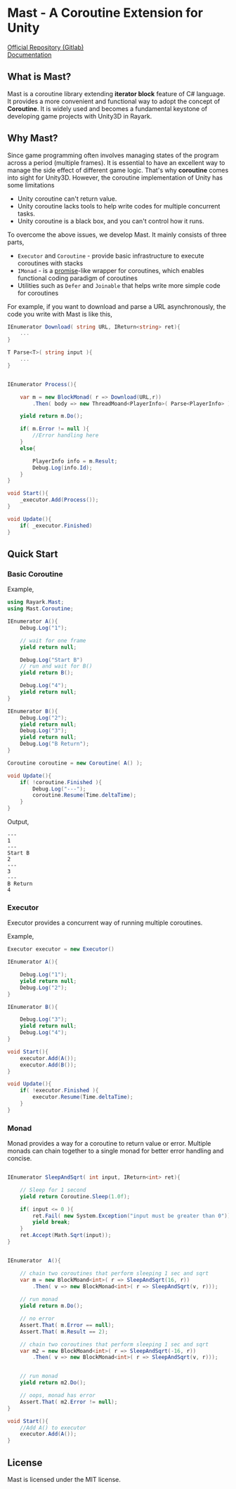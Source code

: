 # Mast - A Coroutine Extension for Unity

[Official Repository (Gitlab)](https://gitlab.com/rayark/mast)   
[Documentation](https://rayark.gitlab.io/mast/)

## What is Mast?
Mast is a coroutine library extending **iterator block** feature of C# language. It provides a more convenient and functional way to adopt the concept of **Coroutine**. It is widely used and becomes a fundamental keystone of developing game projects with Unity3D in Rayark.

## Why Mast?

Since game programming often involves managing states of the program across a period (multiple frames). It is essential to have an excellent way to manage the side effect of different game logic. That's why **coroutine** comes into sight for Unity3D. However, the coroutine implementation of Unity has some limitations
- Unity coroutine can't return value.
- Unity coroutine lacks tools to help write codes for multiple concurrent tasks.
- Unity coroutine is a black box, and you can't control how it runs.

To overcome the above issues, we develop Mast. It mainly consists of three parts,
- `Executor` and `Coroutine` - provide basic infrastructure to execute coroutines with stacks
- `IMonad` - is a [promise](https://developer.mozilla.org/en-US/docs/Web/JavaScript/Reference/Global_Objects/Promise)-like wrapper for coroutines, which enables functional coding paradigm of coroutines
- Utilities such as `Defer` and `Joinable` that helps write more simple code for coroutines



For example, if you want to download and parse a URL asynchronously, the code you write with Mast is like this,

```csharp
IEnumerator Download( string URL, IReturn<string> ret){
    ...
}

T Parse<T>( string input ){
    ...
}


IEnumerator Process(){

    var m = new BlockMonad( r => Download(URL,r))
        .Then( body => new ThreadMoand<PlayerInfo>( Parse<PlayerInfo> ));

    yield return m.Do();

    if( m.Error != null ){
        //Error handling here
    }
    else{

        PlayerInfo info = m.Result;
        Debug.Log(info.Id);
    }
}

void Start(){
    _executor.Add(Process());
}

void Update(){
    if( _executor.Finished)
}
``` 

## Quick Start

### Basic Coroutine

Example,
```csharp
using Rayark.Mast;
using Mast.Coroutine;

IEnumerator A(){
    Debug.Log("1");

    // wait for one frame
    yield return null;

    Debug.Log("Start B")
    // run and wait for B()
    yield return B();

    Debug.Log("4");
    yield return null;
}

IEnumerator B(){
    Debug.Log("2");
    yield return null;
    Debug.Log("3");
    yield return null;
    Debug.Log("B Return");
}

Coroutine coroutine = new Coroutine( A() );

void Update(){
    if( !coroutine.Finished ){
        Debug.Log("---");
        coroutine.Resume(Time.deltaTime);
    }
}
```

Output,
```
---
1
---
Start B
2
---
3
---
B Return
4
```

### Executor

Executor provides a concurrent way of running multiple coroutines.

Example,
```csharp
Executor executor = new Executor()

IEnumerator A(){

    Debug.Log("1");
    yield return null;
    Debug.Log("2");
}

IEnumerator B(){

    Debug.Log("3");
    yield return null;
    Debug.Log("4");
}

void Start(){
    executor.Add(A());
    executor.Add(B());
}

void Update(){
    if( !executor.Finished ){
        executor.Resume(Time.deltaTime);
    }
}
```

### Monad

Monad provides a way for a coroutine to return value or error. Multiple monads can chain together to a single monad for better error handling and concise.

```csharp

IEnumerator SleepAndSqrt( int input, IReturn<int> ret){

    // Sleep for 1 second
    yield return Coroutine.Sleep(1.0f);

    if( input <= 0 ){
        ret.Fail( new System.Exception("input must be greater than 0"));
        yield break;
    }
    ret.Accept(Math.Sqrt(input));
}


IEnumerator  A(){

    // chain two coroutines that perform sleeping 1 sec and sqrt
    var m = new BlockMoand<int>( r => SleepAndSqrt(16, r))
        .Then( v => new BlockMonad<int>( r => SleepAndSqrt(v, r)));
    
    // run monad
    yield return m.Do();

    // no error
    Assert.That( m.Error == null);
    Assert.That( m.Result == 2);

    // chain two coroutines that perform sleeping 1 sec and sqrt
    var m2 = new BlockMoand<int>( r => SleepAndSqrt(-16, r))
        .Then( v => new BlockMonad<int>( r => SleepAndSqrt(v, r)));


    // run monad
    yield return m2.Do();

    // oops, monad has error
    Assert.That( m2.Error != null);
}

void Start(){
    //Add A() to executor
    executor.Add(A());
}
```
## License
Mast is licensed under the MIT license.